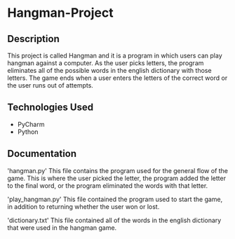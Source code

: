 # Hangman-Project

## Description 
This project is called Hangman and it is a program in which users can play hangman against a computer. As the user picks letters, the program eliminates all of the possible words in the english dictionary with those letters. The game ends when a user enters the letters of the correct word or the user runs out of attempts. 

## Technologies Used
- PyCharm
- Python

## Documentation

'hangman.py'
This file contains the program used for the general flow of the game. This is where the user picked the letter, the program added the letter to the final word, or the program eliminated the words with that letter.

'play_hangman.py' 
This file contained the program used to start the game, in addition to returning whether the user won or lost. 

'dictionary.txt'
This file contained all of the words in the english dictionary that were used in the hangman game.
